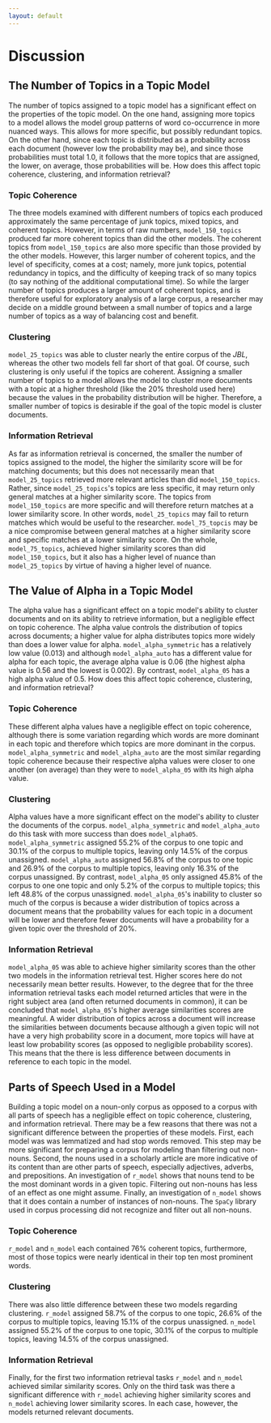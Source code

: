 ```yaml
---
layout: default
---
```


# Discussion

## The Number of Topics in a Topic Model

The number of topics assigned to a topic model has a significant effect on the properties of the topic model. On the one hand, assigning more topics to a model allows the model group patterns of word co-occurrence in more nuanced ways. This allows for more specific, but possibly redundant topics. On the other hand, since each topic is distributed as a probability across each document (however low the probability may be), and since those probabilities must total 1.0, it follows that the more topics that are assigned, the lower, on average, those probabilities will be. How does this affect topic coherence, clustering, and information retrieval?

### Topic Coherence

The three models examined with different numbers of topics each produced approximately the same percentage of junk topics, mixed topics, and coherent topics. However, in terms of raw numbers, `model_150_topics` produced far more coherent topics than did the other models. The coherent topics from `model_150_topics` are also more specific than those provided by the other models. However, this larger number of coherent topics, and the level of specificity, comes at a cost; namely, more junk topics, potential redundancy in topics, and the difficulty of keeping track of so many topics (to say nothing of the additional computational time). So while the larger number of topics produces a larger amount of coherent topics, and is therefore useful for exploratory analysis of a large corpus, a researcher may decide on a middle ground between a small number of topics and a large number of topics as a way of balancing cost and benefit.

### Clustering

`model_25_topics` was able to cluster nearly the entire corpus of the *JBL*, whereas the other two models fell far short of that goal. Of course, such clustering is only useful if the topics are coherent. Assigning a smaller number of topics to a model allows the model to cluster more documents with a topic at a higher threshold (like the 20% threshold used here) because the values in the probability distribution will be higher. Therefore, a smaller number of topics is desirable if the goal of the topic model is cluster documents.

### Information Retrieval

As far as information retrieval is concerned, the smaller the number of topics assigned to the model, the higher the similarity score will be for matching documents; but this does not necessarily mean that `model_25_topics` retrieved more relevant articles than did `model_150_topics`. Rather, since `model_25_topics`'s topics are less specific, it may return only general matches at a higher similarity score. The topics from `model_150_topics` are more specific and will therefore return matches at a lower similarity score. In other words, `model_25_topics` may fail to return matches which would be useful to the researcher. `model_75_topcis` may be a nice compromise between general matches at a higher similarity score and specific matches at a lower similarity score. On the whole, `model_75_topics`, achieved higher similarity scores than did `model_150_topics`, but it also has a higher level of nuance than `model_25_topics` by virtue of having a higher level of nuance.

## The Value of Alpha in a Topic Model

The alpha value has a significant effect on a topic model's ability to cluster documents and on its ability to retrieve information, but a negligible effect on topic coherence. The alpha value controls the distribution of topics across documents; a higher value for alpha distributes topics more widely than does a lower value for alpha. `model_alpha_symmetric` has a relatively low value (0.013) and although `model_alpha_auto` has a different value for alpha for each topic, the average alpha value is 0.06 (the highest alpha value is 0.56 and the lowest is 0.002). By contrast, `model_alpha_05` has a high alpha value of 0.5. How does this affect topic coherence, clustering, and information retrieval?

### Topic Coherence

These different alpha values have a negligible effect on topic coherence, although there is some variation regarding which words are more dominant in each topic and therefore which topics are more dominant in the corpus. `model_alpha_symmetric` and `model_alpha_auto` are the most similar regarding topic coherence because their respective alpha values were closer to one another (on average) than they were to `model_alpha_05` with its high alpha value.

### Clustering

Alpha values have a more significant effect on the model's ability to cluster the documents of the corpus. `model_alpha_symmetric` and `model_alpha_auto` do this task with more success than does `model_alpha05`. `model_alpha_symmetric` assigned 55.2% of the corpus to one topic and 30.1% of the corpus to multiple topics, leaving only 14.5% of the corpus unassigned. `model_alpha_auto` assigned 56.8% of the corpus to one topic and 26.9% of the corpus to multiple topics, leaving only 16.3% of the corpus unassigned. By contrast, `model_alpha_05` only assigned 45.8% of the corpus to one one topic and only 5.2% of the corpus to multiple topics; this left 48.8% of the corpus unassigned. `model_alpha_05`'s inability to cluster so much of the corpus is because a wider distribution of topics across a document means that the probability values for each topic in a document will be lower and therefore fewer documents will have a probability for a given topic over the threshold of 20%.

### Information Retrieval

`model_alpha_05` was able to achieve higher similarity scores than the other two models in the information retrieval test. Higher scores here do not necessarily mean better results. However, to the degree that for the three information retrieval tasks each model returned articles that were in the right subject area (and often returned documents in common), it can be concluded that `model_alpha_05`'s higher average similarities scores are meaningful. A wider distribution of topics across a document will increase the similarities between documents because although a given topic will not have a very high probability score in a document, more topics will have at least low probability scores (as opposed to negligible probability scores). This means that the there is less difference between documents in reference to each topic in the model.

## Parts of Speech Used in a Model

Building a topic model on a noun-only corpus as opposed to a corpus with all parts of speech has a negligible effect on topic coherence, clustering, and information retrieval. There may be a few reasons that there was not a significant difference between the properties of these models. First, each model was was lemmatized and had stop words removed. This step may be more significant for preparing a corpus for modeling than filtering out non-nouns. Second, the nouns used in a scholarly article are more indicative of its content than are other parts of speech, especially adjectives, adverbs, and prepositions. An investigation of `r_model` shows that nouns tend to be the most dominant words in a given topic. Filtering out non-nouns has less of an effect as one might assume. Finally, an investigation of `n_model` shows that it does contain a number of instances of non-nouns. The `SpaCy` library used in corpus processing did not recognize and filter out all non-nouns.

### Topic Coherence

`r_model` and `n_model` each contained 76% coherent topics, furthermore, most of those topics were nearly identical in their top ten most prominent words.

### Clustering

There was also little difference between these two models regarding clustering. `r_model` assigned 58.7% of the corpus to one topic, 26.6% of the corpus to multiple topics, leaving 15.1% of the corpus unassigned. `n_model` assigned 55.2% of the corpus to one topic, 30.1% of the corpus to multiple topics, leaving 14.5% of the corpus unassigned.

### Information Retrieval

Finally, for the first two information retrieval tasks `r_model` and `n_model` achieved similar similarity scores. Only on the third task was there a significant difference with `r_model` achieving higher similarity scores and `n_model` achieving lower similarity scores. In each case, however, the models returned relevant documents.
